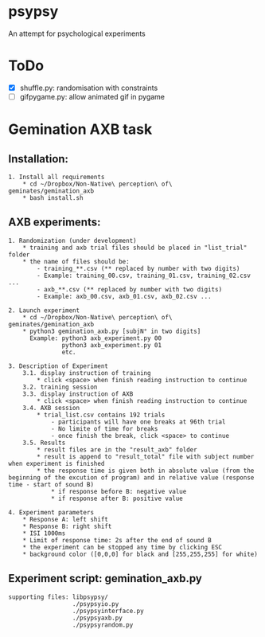# psypsy
An attempt for psychological experiments

# ToDo
- [X] shuffle.py: randomisation with constraints
- [ ] gifpygame.py: allow animated gif in pygame

# Gemination AXB task

## Installation:
    1. Install all requirements
        * cd ~/Dropbox/Non-Native\ perception\ of\ geminates/gemination_axb
        * bash install.sh

## AXB experiments:

    1. Randomization (under development)
        * training and axb trial files should be placed in "list_trial" folder
        * the name of files should be:
            - training_**.csv (** replaced by number with two digits)
            - Example: training_00.csv, training_01.csv, training_02.csv ...
            - axb_**.csv (** replaced by number with two digits)
            - Example: axb_00.csv, axb_01.csv, axb_02.csv ...

    2. Launch experiment    
        * cd ~/Dropbox/Non-Native\ perception\ of\ geminates/gemination_axb
        * python3 gemination_axb.py [subjN° in two digits]
          Example: python3 axb_experiment.py 00
                   python3 axb_experiment.py 01
                   etc.

    3. Description of Experiment
        3.1. display instruction of training
            * click <space> when finish reading instruction to continue
        3.2. training session
        3.3. display instruction of AXB
            * click <space> when finish reading instruction to continue
        3.4. AXB session
            * trial_list.csv contains 192 trials
                - participants will have one breaks at 96th trial
                - No limite of time for breaks
                - once finish the break, click <space> to continue
        3.5. Results
            * result files are in the "result_axb" folder
            * result is append to "result_total" file with subject number when experiment is finished
            * the response time is given both in absolute value (from the beginning of the excution of program) and in relative value (response time - start of sound B) 
                * if response before B: negative value
                * if response after B: positive value

    4. Experiment parameters
        * Response A: left shift
        * Response B: right shift
        * ISI 1000ms
        * Limit of response time: 2s after the end of sound B
        * the experiment can be stopped any time by clicking ESC
        * background color ([0,0,0] for black and [255,255,255] for white)

## Experiment script: gemination_axb.py
    supporting files: libpsypsy/
                      ./psypsyio.py
                      ./psypsyinterface.py
                      ./psypsyaxb.py
                      ./psypsyrandom.py





